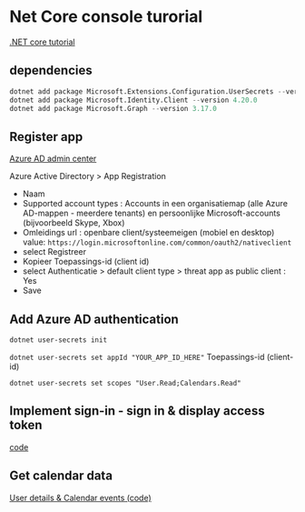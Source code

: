 # Net Core console turorial

[.NET core tutorial](https://docs.microsoft.com/en-us/graph/tutorials/dotnet-core)

## dependencies

``` python
dotnet add package Microsoft.Extensions.Configuration.UserSecrets --version 3.1.9
dotnet add package Microsoft.Identity.Client --version 4.20.0
dotnet add package Microsoft.Graph --version 3.17.0
```

## Register app

[Azure AD admin center](https://aad.portal.azure.com/)

Azure Active Directory > App Registration

- Naam
- Supported account types : Accounts in een organisatiemap (alle Azure AD-mappen - meerdere tenants) en persoonlijke Microsoft-accounts (bijvoorbeeld Skype, Xbox)
- Omleidings url : openbare client/systeemeigen (mobiel en desktop) value: `https://login.microsoftonline.com/common/oauth2/nativeclient`
- select Registreer
- Kopieer Toepassings-id (client id)
- select Authenticatie > default client type > threat app as public client : Yes
- Save

## Add Azure AD authentication

`dotnet user-secrets init`

`dotnet user-secrets set appId "YOUR_APP_ID_HERE"` Toepassings-id (client-id)

`dotnet user-secrets set scopes "User.Read;Calendars.Read"`

## Implement sign-in - sign in & display access token

[code](https://docs.microsoft.com/en-us/graph/tutorials/dotnet-core?tutorial-step=3)

## Get calendar data

[User details & Calendar events (code)](https://docs.microsoft.com/en-us/graph/tutorials/dotnet-core?tutorial-step=4)